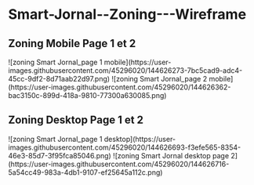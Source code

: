 <h1>Smart-Jornal--Zoning---Wireframe</h1>
<h2>Zoning Mobile Page 1 et 2</h2>
![zoning Smart Jornal_page 1 mobile](https://user-images.githubusercontent.com/45296020/144626273-7bc5cad9-adc4-45cc-9df2-8d71aab22d97.png)
![zoning Smart Jornal_page 2 mobile](https://user-images.githubusercontent.com/45296020/144626362-bac3150c-899d-418a-9810-77300a630085.png)

<h2>Zoning Desktop Page 1 et 2</h2>
![zoning Smart Jornal_page 1 desktop](https://user-images.githubusercontent.com/45296020/144626693-f3efe565-8354-46e3-85d7-3f95fca85046.png)
![zoning Smart Jornal desktop page 2](https://user-images.githubusercontent.com/45296020/144626716-5a54cc49-983a-4db1-9107-ef25645a112c.png)
